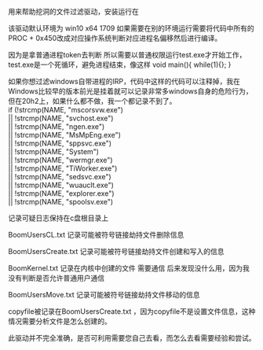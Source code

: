 用来帮助挖洞的文件过滤驱动，安装运行在

该驱动默认环境为 win10 x64 1709   如果需要在别的环境运行需要将代码中所有的PROC + 0x450改成对应操作系统判断对应进程名偏移然后进行编译。  

因为是拿普通进程token去判断 所以需要以普通权限运行test.exe才开始工作，test.exe是一个死循环，避免进程结束，像这样
void main(){
while(1){};
}

如果你想过滤windows自带进程的IRP，代码中这样的代码可以注释掉，我在Windows比较早的版本前光是挂着就可以记录非常多windows自身的危险行为，但在20h2上，如果什么都不做，我一个都记录不到了。  
    if (!strcmp(NAME, "mscorsvw.exe")  
        || !strcmp(NAME, "svchost.exe")    
        || !strcmp(NAME, "ngen.exe")   
        || !strcmp(NAME, "MsMpEng.exe")    
        || !strcmp(NAME, "sppsvc.exe")   
        || !strcmp(NAME, "System")    
        || !strcmp(NAME, "wermgr.exe")   
        || !strcmp(NAME, "TiWorker.exe")   
        || !strcmp(NAME, "sedsvc.exe")   
        || !strcmp(NAME, "wuauclt.exe")   
        || !strcmp(NAME, "explorer.exe")    
        || !strcmp(NAME, "spoolsv.exe")   

记录可疑日志保持在c盘根目录上    

BoomUsersCL.txt 记录可能被符号链接劫持文件删除信息    

BoomUsersCreate.txt 记录可能被符号链接劫持文件创建和写入的信息     

BoomKernel.txt 记录在内核中创建的文件 需要通信 后来发现没什么用，因为我没有判断是否允许普通用户通信   

BoomUsersMove.txt 记录可能被符号链接劫持文件移动的信息   

copyfile被记录在BoomUsersCreate.txt ，因为copyfile不是设置文件信息，这种情况需要分析文件是怎么创建的。   

此驱动并不完全准确，是否可利用需要您自己去看，而怎么去看需要经验和尝试。


